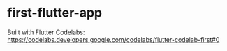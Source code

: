 # first-flutter-app
Built with Flutter Codelabs: https://codelabs.developers.google.com/codelabs/flutter-codelab-first#0